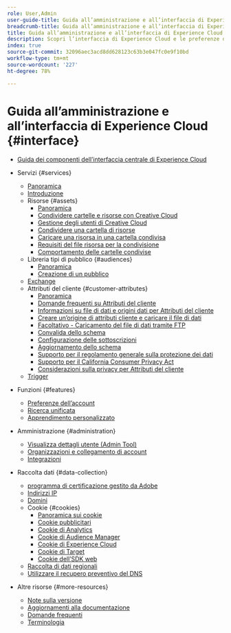 ```yaml
---
role: User,Admin
user-guide-title: Guida all’amministrazione e all’interfaccia di Experience Cloud
breadcrumb-title: Guida all’amministrazione e all’interfaccia di Experience Cloud
title: Guida all’amministrazione e all’interfaccia di Experience Cloud
description: Scopri l’interfaccia di Experience Cloud e le preferenze dell’account utente. Scopri come cercare oggetti aziendali e gestire utenti e prodotti. Configura gli attributi del cliente, la libreria Pubblico, i cookie e condividi risorse di Experience Cloud.
index: true
source-git-commit: 32096aec3acd8dd628123c63b3e047fc0e9f10bd
workflow-type: tm+mt
source-wordcount: '227'
ht-degree: 78%

---
```



# Guida all’amministrazione e all’interfaccia di Experience Cloud {#interface}

+ [Guida dei componenti dell’interfaccia centrale di Experience Cloud](experience-cloud.md)

+ Servizi {#services}
   + [Panoramica](services/overview.md)
   + [Introduzione](services/getting-started.md)
   + Risorse {#assets}
      + [Panoramica](services/assets/experience-cloud-assets.md)
      + [Condividere cartelle e risorse con Creative Cloud](services/assets/creative-cloud.md)
      + [Gestione degli utenti di Creative Cloud](services/assets/manage-cc-users.md)
      + [Condividere una cartella di risorse](services/assets/share.md)
      + [Caricare una risorsa in una cartella condivisa](services/assets/upload.md)
      + [Requisiti del file risorsa per la condivisione](services/assets/file-reqs.md)
      + [Comportamento delle cartelle condivise](services/assets/behavior.md)
   + Libreria tipi di pubblico {#audiences}
      + [Panoramica](services/audiences/overview.md)
      + [Creazione di un pubblico](services/audiences/create.md)
   + [Exchange](services/exchange.md)
   + Attributi del cliente {#customer-attributes}
      + [Panoramica](services/customer-attributes/attributes.md)
      + [Domande frequenti su Attributi del cliente](services/customer-attributes/faq-crs.md)
      + [Informazioni su file di dati e origini dati per Attributi del cliente](services/customer-attributes/crs-data-file.md)
      + [Creare un’origine di attributi cliente e caricare il file di dati](services/customer-attributes/t-crs-usecase.md)
      + [Facoltativo - Caricamento del file di dati tramite FTP](services/customer-attributes/t-upload-attributes-ftp.md)
      + [Convalida dello schema](services/customer-attributes/validate-schema.md)
      + [Configurazione delle sottoscrizioni](services/customer-attributes/subscription.md)
      + [Aggiornamento dello schema](services/customer-attributes/t-update-schema.md)
      + [Supporto per il regolamento generale sulla protezione dei dati](services/customer-attributes/gdpr.md)
      + [Supporto per il California Consumer Privacy Act](services/customer-attributes/ccpa.md)
      + [Considerazioni sulla privacy per Attributi del cliente](services/customer-attributes/privacy-mac.md)
   + [Trigger](services/triggers.md)

+ Funzioni {#features}
   + [Preferenze dell’account](features/account-preferences.md)
   + [Ricerca unificata](features/search.md)
   + [Apprendimento personalizzato](features/personalized-learning.md)

+ Amministrazione {#administration}
   + [Visualizza dettagli utente (Admin Tool)](administration/admin-tool-experience-cloud.md)
   + [Organizzazioni e collegamento di account](administration/organizations.md)
   + [Integrazioni](administration/integrations.md)

+ Raccolta dati {#data-collection}
   + [programma di certificazione gestito da Adobe](data-collection/adobe-managed-cert.md)
   + [Indirizzi IP](data-collection/ip-addresses.md)
   + [Domini](data-collection/domains.md)
   + Cookie {#cookies}
      + [Panoramica sui cookie](data-collection/cookies/overview.md)
      + [Cookie pubblicitari](data-collection/cookies/advertising.md)
      + [Cookie di Analytics](data-collection/cookies/analytics.md)
      + [Cookie di Audience Manager](data-collection/cookies/audience-manager.md)
      + [Cookie di Experience Cloud ](data-collection/cookies/experience-cloud.md)
      + [Cookie di Target](data-collection/cookies/target.md)
      + [Cookie dell’SDK web](data-collection/cookies/web-sdk.md)
   + [Raccolta di dati regionali](data-collection/rdc.md)
   + [Utilizzare il recupero preventivo del DNS](data-collection/dns-prefetch.md)

+ Altre risorse {#more-resources}
   + [Note sulla versione](more-resources/release-notes.md)
   + [Aggiornamenti alla documentazione](more-resources/doc-updates.md)
   + [Domande frequenti](more-resources/faq.md)
   + [Terminologia](more-resources/terms.md)

